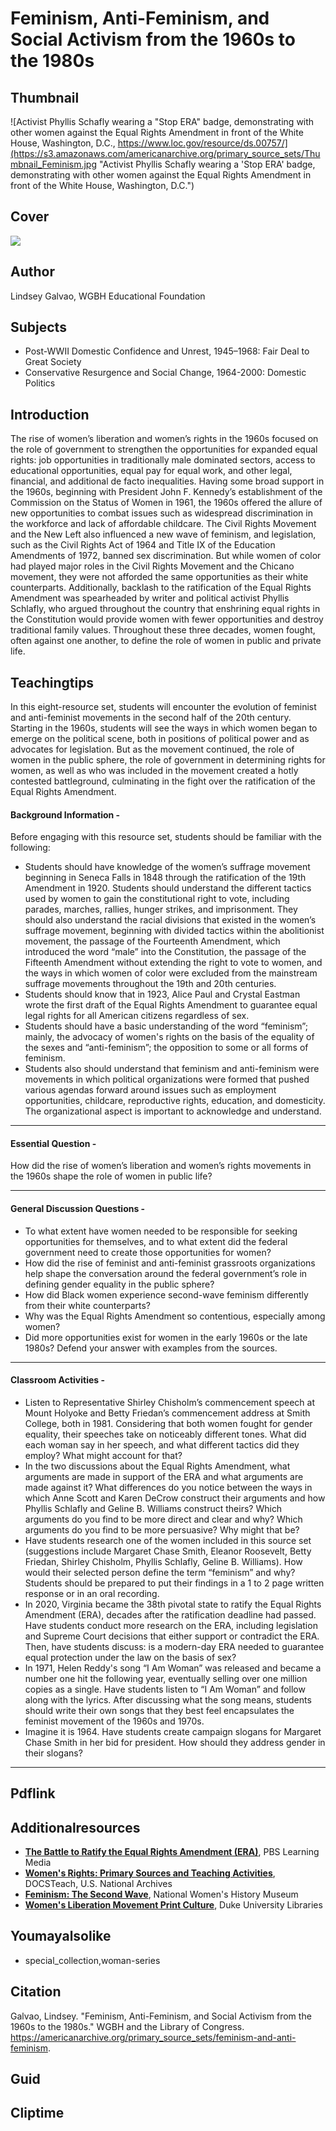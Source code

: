 # Feminism, Anti-Feminism, and Social Activism from the 1960s to the 1980s

## Thumbnail

![Activist Phyllis Schafly wearing a "Stop ERA" badge, demonstrating with other women against the Equal Rights Amendment in front of the White House, Washington, D.C., https://www.loc.gov/resource/ds.00757/](https://s3.amazonaws.com/americanarchive.org/primary_source_sets/Thumbnail_Feminism.jpg "Activist Phyllis Schafly wearing a 'Stop ERA' badge, demonstrating with other women against the Equal Rights Amendment in front of the White House, Washington, D.C.")

## Cover
  <img class="educator-resource-cover" src="https://s3.amazonaws.com/americanarchive.org/primary_source_sets/Main_Feminism.jpg"/>

## Author

Lindsey Galvao, WGBH Educational Foundation

## Subjects

- Post-WWII Domestic Confidence and Unrest, 1945–1968: Fair Deal to Great Society
- Conservative Resurgence and Social Change, 1964-2000: Domestic Politics

## Introduction

The rise of women’s liberation and women’s rights in the 1960s focused on the role of government to strengthen the opportunities for expanded equal rights: job opportunities in traditionally male dominated sectors, access to educational opportunities, equal pay for equal work, and other legal, financial, and additional de facto inequalities. Having some broad support in the 1960s, beginning with President John F. Kennedy’s establishment of the Commission on the Status of Women in 1961, the 1960s offered the allure of new opportunities to combat issues such as widespread discrimination in the workforce and lack of affordable childcare. The Civil Rights Movement and the New Left also influenced a new wave of feminism, and legislation, such as the Civil Rights Act of 1964 and Title IX of the Education Amendments of 1972, banned sex discrimination. But while women of color had played major roles in the Civil Rights Movement and the Chicano movement, they were not afforded the same opportunities as their white counterparts. Additionally, backlash to the ratification of the Equal Rights Amendment was spearheaded by writer and political activist Phyllis Schlafly, who argued throughout the country that enshrining equal rights in the Constitution would provide women with fewer opportunities and destroy traditional family values. Throughout these three decades, women fought, often against one another, to define the role of women in public and private life. 

## Teachingtips

In this eight-resource set, students will encounter the evolution of feminist and anti-feminist movements in the second half of the 20th century. Starting in the 1960s, students will see the ways in which women began to emerge on the political scene, both in positions of political power and as advocates for legislation. But as the movement continued, the role of women in the public sphere, the role of government in determining rights for women, as well as who was included in the movement created a hotly contested battleground, culminating in the fight over the ratification of the Equal Rights Amendment.

#### Background Information -

Before engaging with this resource set, students should be familiar with the following:
- Students should have knowledge of the women’s suffrage movement beginning in Seneca Falls in 1848 through the ratification of the 19th Amendment in 1920. Students should understand the different tactics used by women to gain the constitutional right to vote, including parades, marches, rallies, hunger strikes, and imprisonment. They should also understand the racial divisions that existed in the women’s suffrage movement, beginning with divided tactics within the abolitionist movement, the passage of the Fourteenth Amendment, which introduced the word “male” into the Constitution, the passage of the Fifteenth Amendment without extending the right to vote to women, and the ways in which women of color were excluded from the mainstream suffrage movements throughout the 19th and 20th centuries.
- Students should know that in 1923, Alice Paul and Crystal Eastman wrote the first draft of the Equal Rights Amendment to guarantee equal legal rights for all American citizens regardless of sex.
- Students should have a basic understanding of the word “feminism”; mainly, the advocacy of women's rights on the basis of the equality of the sexes and “anti-feminism”; the opposition to some or all forms of feminism.
- Students also should understand that feminism and anti-feminism were movements in which political organizations were formed that pushed various agendas forward around issues such as employment opportunities, childcare, reproductive rights, education, and domesticity. The organizational aspect is important to acknowledge and understand.

<hr>

#### Essential Question - 

How did the rise of women’s liberation and women’s rights movements in the 1960s shape the role of women in public life?

<hr>

#### General Discussion Questions -
- To what extent have women needed to be responsible for seeking opportunities for themselves, and to what extent did the federal government need to create those opportunities for women? 
- How did the rise of feminist and anti-feminist grassroots organizations help shape the conversation around the federal government’s role in defining gender equality in the public sphere?
- How did Black women experience second-wave feminism differently from their white counterparts?
- Why was the Equal Rights Amendment so contentious, especially among women?
- Did more opportunities exist for women in the early 1960s or the late 1980s? Defend your answer with examples from the sources. 

<hr>

#### Classroom Activities -

- Listen to Representative Shirley Chisholm’s commencement speech at Mount Holyoke and Betty Friedan’s commencement address at Smith College, both in 1981. Considering that both women fought for gender equality, their speeches take on noticeably different tones. What did each woman say in her speech, and what different tactics did they employ? What might account for that? 
- In the two discussions about the Equal Rights Amendment, what arguments are made in support of the ERA and what arguments are made against it? What differences do you notice between the ways in which Anne Scott and Karen DeCrow construct their arguments and how Phyllis Schlafly and Geline B. Williams construct theirs? Which arguments do you find to be more direct and clear and why? Which arguments do you find to be more persuasive? Why might that be?
- Have students research one of the women included in this source set (suggestions include Margaret Chase Smith, Eleanor Roosevelt, Betty Friedan, Shirley Chisholm, Phyllis Schlafly, Geline B. Williams). How would their selected person define the term “feminism” and why? Students should be prepared to put their findings in a 1 to 2 page written response or in an oral recording.
- In 2020, Virginia became the 38th pivotal state to ratify the Equal Rights Amendment (ERA), decades after the ratification deadline had passed. Have students conduct more research on the ERA, including legislation and Supreme Court decisions that either support or contradict the ERA. Then, have students discuss: is a modern-day ERA needed to guarantee equal protection under the law on the basis of sex? 
- In 1971, Helen Reddy's song “I Am Woman” was released and became a number one hit the following year, eventually selling over one million copies as a single. Have students listen to “I Am Woman” and follow along with the lyrics. After discussing what the song means, students should write their own songs that they best feel encapsulates the feminist movement of the 1960s and 1970s.
- Imagine it is 1964. Have students create campaign slogans for Margaret Chase Smith in her bid for president. How should they address gender in their slogans?

<hr>

## Pdflink

## Additionalresources

- [**The Battle to Ratify the Equal Rights Amendment (ERA)**](https://mass.pbslearningmedia.org/resource/ilgbh20-soc-ush-eraratify/the-battle-to-ratify-the-equal-rights-amendment/us-history-collection/), PBS Learning Media
- [**Women's Rights: Primary Sources and Teaching Activities**](https://www.docsteach.org/topics/women), DOCSTeach, U.S. National Archives
- [**Feminism: The Second Wave**](https://www.womenshistory.org/exhibits/feminism-second-wave), National Women's History Museum
- [**Women's Liberation Movement Print Culture**](https://repository.duke.edu/dc/wlmpc), Duke University Libraries

## Youmayalsolike
- special_collection,woman-series

## Citation

Galvao, Lindsey. "Feminism, Anti-Feminism, and Social Activism from the 1960s to the 1980s." WGBH and the Library of Congress. https://americanarchive.org/primary_source_sets/feminism-and-anti-feminism.

## Guid
## Cliptime
